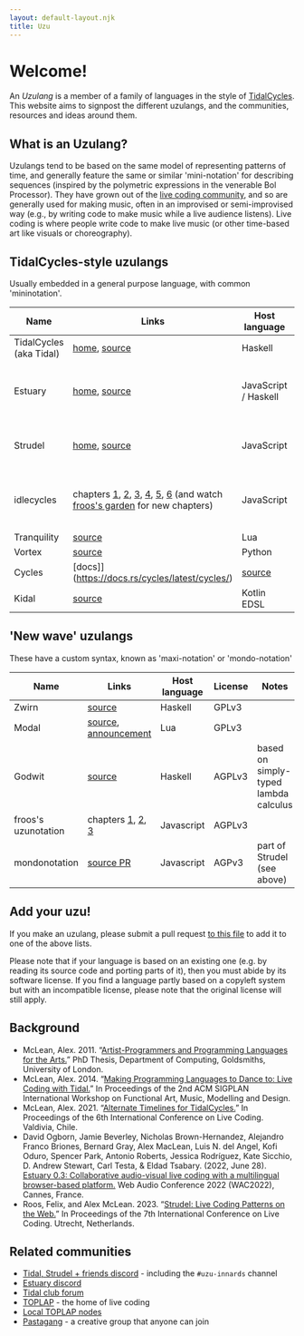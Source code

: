 ```yaml
---
layout: default-layout.njk
title: Uzu
---
```


# Welcome!

An *Uzulang* is a member of a family of languages in the style of [TidalCycles](https://tidalcycles.org). This website aims to signpost the different uzulangs, and the communities, resources and ideas around them.

## What is an Uzulang?

Uzulangs tend to be based on the same model of representing patterns of time,
and generally feature the same or similar 'mini-notation' for describing
sequences (inspired by the polymetric expressions in the venerable Bol
Processor). They have grown out of the [live coding
community](https://toplap.org/), and so are generally used for making music,
often in an improvised or semi-improvised way (e.g., by writing code to make
music while a live audience listens). Live coding is where people write code to
make live music (or other time-based art like visuals or choreography).

## TidalCycles-style uzulangs

Usually embedded in a general purpose language, with common 'mininotation'.

| Name | Links | Host language | License | Notes |
|------|-------|---------------|---------|-------|
| TidalCycles (aka Tidal) | [home](https://tidalcycles.org), [source](https://github.com/tidalcycles/tidal) | Haskell | GPLv3 |
| Estuary | [home](https://estuary.mcmaster.ca/), [source](https://github.com/dktr0/estuary) | JavaScript / Haskell | GPLv3 | A platform for network music including 'mini-Tidal' among many others |
| Strudel | [home](https://strudel.cc), [source](https://github.com/tidalcycles/strudel) | JavaScript | AGPLv3 | Can also parse Tidal-like syntax and mondonotation |
| idlecycles | chapters [1](https://garten.salat.dev/idlecycles/chapter1.html), [2](https://garten.salat.dev/idlecycles/chapter2.html), [3](https://garten.salat.dev/idlecycles/chapter3.html), [4](https://garten.salat.dev/idlecycles/chapter4.html), [5](https://garten.salat.dev/idlecycles/chapter5.html), [6](https://garten.salat.dev/idlecycles/chapter6.html) (and watch [froos's garden](https://garten.salat.dev/) for new chapters) | JavaScript | AGPLv3 | Minimal implementation mostly intended for learning and experimentation 
| Tranquility | [source](https://github.com/XiNNiW/tranquility) | Lua | GPLv3 |
| Vortex | [source](https://github.com/tidalcycles/vortex) | Python | GPLv3 |
| Cycles | [docs]](https://docs.rs/cycles/latest/cycles/) | [source](https://github.com/mitchmindtree/cycles) | Rust | GPLv3 |
| Kidal | [source](https://gitlab.com/ndr_brt/kidal) | Kotlin EDSL | GPLv3 |

## 'New wave' uzulangs

These have a custom syntax, known as 'maxi-notation' or 'mondo-notation'

| Name | Links | Host language | License | Notes |
|------|-------|---------------|---------|-------|
| Zwirn | [source](https://github.com/polymorphicengine/zwirn) | Haskell | GPLv3 |
| Modal | [source](https://github.com/neo451/modal), [announcement](https://club.tidalcycles.org/t/introducing-modal-new-lua-port-of-tidal/5228) | Lua | GPLv3 |
| Godwit | [source](https://mathr.co.uk/web/godwit.html) | Haskell | AGPLv3 | based on simply-typed lambda calculus |
| froos's uzunotation | chapters [1](https://garten.salat.dev/uzu/uzulang1.html), [2](https://garten.salat.dev/uzu/uzulang2.html), [3](https://garten.salat.dev/uzu/uzulang3.html) | Javascript | AGPLv3 |
| mondonotation | [source PR](https://github.com/tidalcycles/strudel/pull/1311) | Javascript | AGPv3 | part of Strudel (see above) |

## Add your uzu!

If you make an uzulang, please submit a pull request [to this file](https://github.com/tidalcycles/uzu/blob/main/src/index.md) to add it to one of the above lists. 

Please note that if your language is based on an existing one (e.g. by reading its source code and porting parts of it), then you must abide by its software license. If you find a language partly based on a copyleft system but with an incompatible license, please note that the original license will still apply.

## Background

* McLean, Alex. 2011. “[Artist-Programmers and Programming Languages for the Arts.](https://research.gold.ac.uk/id/eprint/6611/)” PhD Thesis, Department of Computing, Goldsmiths, University of London.
* McLean, Alex. 2014. “[Making Programming Languages to Dance to: Live Coding with Tidal.](https://doi.org/10.1145/2633638.2633647)” In Proceedings of the 2nd ACM SIGPLAN International Workshop on Functional Art, Music, Modelling and Design.
* McLean, Alex. 2021. “[Alternate Timelines for TidalCycles.](https://doi.org/10.5281/zenodo.5788732)” In Proceedings of the 6th International Conference on Live Coding. Valdivia, Chile. 
* David Ogborn, Jamie Beverley, Nicholas Brown-Hernandez, Alejandro Franco Briones, Bernard Gray, Alex MacLean, Luis N. del Angel, Kofi Oduro, Spencer Park, Antonio Roberts, Jessica Rodríguez, Kate Sicchio, D. Andrew Stewart, Carl Testa, & Eldad Tsabary. (2022, June 28). [Estuary 0.3: Collaborative audio-visual live coding with a multilingual browser-based platform.](https://doi.org/10.5281/zenodo.6767377) Web Audio Conference 2022 (WAC2022), Cannes, France.
* Roos, Felix, and Alex McLean. 2023. “[Strudel: Live Coding Patterns on the Web.](https://doi.org/10.5281/zenodo.7842142)” In Proceedings of the 7th International Conference on Live Coding. Utrecht, Netherlands.

## Related communities

* [Tidal, Strudel + friends discord](https://discord.gg/CqWhZEfNbq) - including the `#uzu-innards` channel
* [Estuary discord](https://discord.gg/snvFzkPtFr)
* [Tidal club forum](https://club.tidalcycles.org/)
* [TOPLAP](https://toplap.org/) - the home of live coding
* [Local TOPLAP nodes](https://toplap.org/nodes/)
* [Pastagang](https://www.pastagang.cc/) - a creative group that anyone can join
